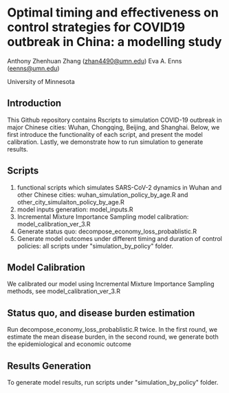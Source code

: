 # Optimal timing and effectiveness on control strategies for COVID19 outbreak in China: a modelling study

Anthony Zhenhuan Zhang (zhan4490@umn.edu)   Eva A. Enns (eenns@umn.edu)


University of Minnesota

## Introduction
This Github repository contains Rscripts to simulation COVID-19 outbreak in major Chinese cities: Wuhan, Chongqing, Beijing, and Shanghai. Below, we first introduce the functionality of each script, and present the model calibration. Lastly, we demonstrate how to run simulation to generate results.

## Scripts
1. functional scripts which simulates SARS-CoV-2 dynamics in Wuhan and other Chinese cities: wuhan_simulation_policy_by_age.R and other_city_simulaiton_policy_by_age.R
2. model inputs generation: model_inputs.R
3. Incremental Mixture Importance Sampling model calibration: model_calibration_ver_3.R
4. Generate status quo:  decompose_economy_loss_probablistic.R
5. Generate model outcomes under different timing and duration of control policies: all scripts under  "simulation_by_policy" folder.

## Model Calibration
We calibrated our model using Incremental Mixture Importance Sampling methods, see model_calibration_ver_3.R

## Status quo, and disease burden estimation 
Run decompose_economy_loss_probablistic.R twice. In the first round, we estimate the mean disease burden, in the second round, we generate both the epidemiological and economic outcome


## Results Generation
To generate model results, run scripts under  "simulation_by_policy" folder.


